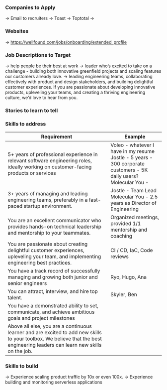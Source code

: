 

### Companies to Apply

-> Email to recruiters
	-> Toast
	-> Toptotal
-> 


### Websites 

-> https://wellfound.com/jobs/onboarding/extended_profile



### Job Descriptions to Target

-> help people be their best at work
-> leader who’s excited to take on a challenge - building both innovative greenfield projects and scaling features our customers already love.
-> leading engineering teams, collaborating effectively with product and design stakeholders, and building delightful customer experiences. If you are passionate about developing innovative products, upleveling your teams, and creating a thriving engineering culture, we’d love to hear from you.

### Stories to learn to tell





### Skills to address

| Requirement | Example |
| ---- | ---- |
| 5+ years of professional experience in relevant software engineering roles, ideally working on customer-facing products or services | Voleo - whatever I have in my resume<br>Jostle - 5 years - 300 corporate customers - 5K daily users?<br>Molecular You - |
| 3+ years of managing and leading engineering teams, preferably in a fast-paced startup environment. | Jostle - Team Lead<br>Molecular You - 2.5 years as Director of Engineering |
| You are an excellent communicator who provides hands-on technical leadership and mentorship to your teammates. | Organized meetings, provided 1/1 mentorship and coaching |
| You are passionate about creating delightful customer experiences, upleveling your team, and implementing engineering best practices. | CI / CD, IaC, Code reviews |
| You have a track record of successfully managing and growing both junior and senior engineers | Ryo, Hugo, Ana |
| You can attract, interview, and hire top talent. | Skyler, Ben |
| You have a demonstrated ability to set, communicate, and achieve ambitious goals and project milestones |  |
| Above all else, you are a continuous learner and are excited to add new skills to your toolbox. We believe that the best engineering leaders can learn new skills on the job. |  |











### Skills to build
-> Experience scaling product traffic by 10x or even 100x.
-> Experience building and monitoring serverless applications